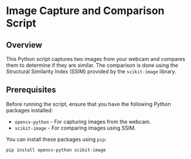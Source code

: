# Image Capture and Comparison Script

## Overview

This Python script captures two images from your webcam and compares them to determine if they are similar. The comparison is done using the Structural Similarity Index (SSIM) provided by the `scikit-image` library.

## Prerequisites

Before running the script, ensure that you have the following Python packages installed:

- `opencv-python` - For capturing images from the webcam.
- `scikit-image` - For comparing images using SSIM.

You can install these packages using `pip`:

```bash
pip install opencv-python scikit-image
